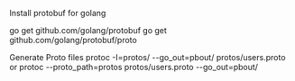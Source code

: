Install protobuf for golang

go get github.com/golang/protobuf
go get github.com/golang/protobuf/proto

Generate Proto files
protoc -I=protos/ --go_out=pbout/ protos/users.proto
or
protoc --proto_path=protos protos/users.proto --go_out=pbout/